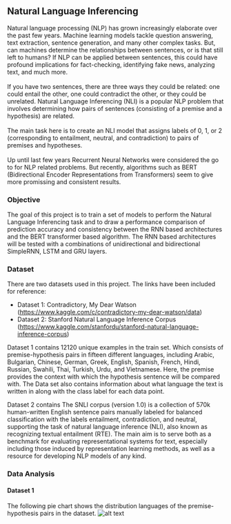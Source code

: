 Natural Language Inferencing
---

Natural language processing (NLP) has grown increasingly elaborate over the past few years. Machine learning models tackle question answering, text extraction, sentence generation, and many other complex tasks. But, can machines determine the relationships between sentences, or is that still left to humans? If NLP can be applied between sentences, this could have profound implications for fact-checking, identifying fake news, analyzing text, and much more.</br></br>
If you have two sentences, there are three ways they could be related: one could entail the other, one could contradict the other, or they could be unrelated. Natural Language Inferencing (NLI) is a popular NLP problem that involves determining how pairs of sentences (consisting of a premise and a hypothesis) are related.</br></br>
The main task here is to create an NLI model that assigns labels of 0, 1, or 2 (corresponding to entailment, neutral, and contradiction) to pairs of premises and hypotheses.</br></br>
Up until last few years Recurrent Neural Networks were considered the go to for NLP related problems. But recently, algorithms such as BERT (Bidirectional Encoder Representations from Transformers) seem to give more promissing and consistent results.

### Objective
The goal of this project is to train a set of models to perform the Natural Language Inferencing task and to draw a performance comparison of prediction accuracy and consistency between the RNN based architectures and the BERT transformer based algorithm.
The RNN based architectures will be tested with a combinations of unidirectional and bidirectional SimpleRNN, LSTM and GRU layers.

### Dataset
There are two datasets used in this project. The links have been included for reference:</br>
* Dataset 1: Contradictory, My Dear Watson (https://www.kaggle.com/c/contradictory-my-dear-watson/data)</br>
* Dataset 2: Stanford Natural Language Inference Corpus (https://www.kaggle.com/stanfordu/stanford-natural-language-inference-corpus)
 
Dataset 1 contains 12120 unique examples in the train set. Which consists of premise-hypothesis pairs in fifteen different languages, including Arabic, Bulgarian, Chinese, German, Greek, English, Spanish, French, Hindi, Russian, Swahili, Thai, Turkish, Urdu, and Vietnamese.
Here, the premise provides the context with which the hypothesis sentence will be compared with. The Data set also contains information about what language the text is written in along with the class label for each data point.

Dataset 2 contains The SNLI corpus (version 1.0) is a collection of 570k human-written English sentence pairs manually labeled for balanced classification with the labels entailment, contradiction, and neutral, supporting the task of natural language inference (NLI), also known as recognizing textual entailment (RTE). The main aim is to serve both as a benchmark for evaluating representational systems for text, especially including those induced by representation learning methods, as well as a resource for developing NLP models of any kind. 

### Data Analysis
#### Dataset 1
The following pie chart shows the distribution languages of the premise-hypothesis pairs in the dataset.
![alt text]()

